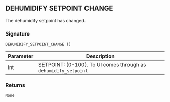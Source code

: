 ## DEHUMIDIFY SETPOINT CHANGE

The dehumidify setpoint has changed.

### Signature

`DEHUMIDIFY_SETPOINT_CHANGE ()`


| Parameter | Description |
| --- | --- |
| int | SETPOINT: (0-100). To UI comes through as `dehumidify_setpoint` |


### Returns

`None
`



